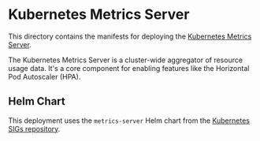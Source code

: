 # Kubernetes Metrics Server

This directory contains the manifests for deploying the [Kubernetes Metrics Server](https://github.com/kubernetes-sigs/metrics-server).

The Kubernetes Metrics Server is a cluster-wide aggregator of resource usage data. It's a core component for enabling features like the Horizontal Pod Autoscaler (HPA).

## Helm Chart

This deployment uses the `metrics-server` Helm chart from the [Kubernetes SIGs repository](https://kubernetes-sigs.github.io/metrics-server/).


